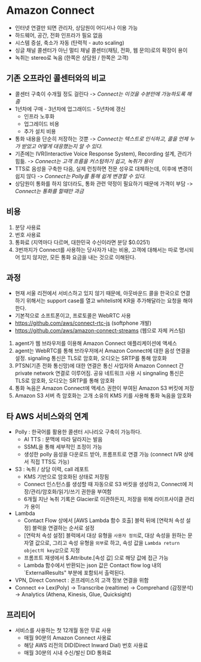 # Amazon Connect

- 인터넷 연결만 되면 관리자, 상담원이 어디서나 이용 가능
- 하드웨어, 공간, 전화 인프라가 필요 없음
- 시스템 증설, 축소가 자동 (탄력적 - auto scaling)
- 싱글 채널 콜센터가 아닌 멀티 채널 콜센터(채팅, 전화, 웹 문의)로의 확장이 용이
- 녹취는 stereo로 녹음 (한쪽은 상담원 / 한쪽은 고객)

## 기존 오프라인 콜센터와의 비교

- 콜센터 구축이 수개월 정도 걸린다 -> _Connect는 이것을 수분만에 가능하도록 해줌_
- 1년차에 구매 - 3년차에 업그래이드 - 5년차에 갱신
  - 인프라 노후화
  - 업그레이드 비용
  - 추가 설치 비용
- 통화 내용을 단순히 저장하는 것뿐 -> _Connect는 텍스트로 인식하고, 콜을 언제 누가 받았고 어떻게 대응했는지 알 수 있다._
- 기존에는 IVR(Interactive Voice Response System), Recording 설계, 관리가 힘듦. -> _Connect는 고객 흐름을 커스텀하기 쉽고, 녹취가 용이_
- TTS로 음성을 구축한 다음, 실제 런칭하면 전문 성우로 대체하는데, 이후에 변경이 쉽지 않다 -> _Connect는 Polly를 통해 쉽게 변경할 수 있다._
- 상담원이 통화를 하지 않더라도, 통화 관련 약정이 필요하기 때문에 가격이 부담 -> _Connect는 통화를 할때만 과금_

## 비용

1. 분당 사용료
2. 번호 사용료
3. 통화료 (지역마다 다르며, 대한민국 수신이라면 분당 $0.0251)
4. 3번까지가 Connect를 사용하는 당사자가 내는 비용, 고객에 대해서는 따로 명시되어 있지 않지만, 모든 통화 요금을 내는 것으로 이해된다.

## 과정

- 현재 서울 리전에서 서비스하고 있지 않기 때문에, 아웃바운드 콜을 한국으로 연결하기 위해서는 support case를 열고 whitelist에 KR을 추가해달라는 요청을 해야한다.
- 기본적으로 소프트폰이고, 프로토콜은 WebRTC 사용
- https://github.com/aws/connect-rtc-js (softphone 개발)
- https://github.com/aws/amazon-connect-streams (웹으로 자체 커스텀)

1. agent가 웹 브라우저를 이용해 Amazon Connect 애플리케이션에 액세스
2. agent는 WebRTC를 통해 브라우저에서 Amazon Connect에 대한 음성 연결을 설정. signaling 통신은 TLS로 암호화, 오디오는 SRTP를 통해 암호화
3. PTSN(기존 전화 통신망)에 대한 연결은 통신 사업자와 Amazon Connect 간 private network 연결로 이루어짐. 공유 네트워크 사용 시 singnaling 통신은 TLS로 암호화, 오디오는 SRTP를 통해 암호화
4. 통화 녹음은 Amazon Connect에 액세스 권한이 부여된 Amazon S3 버킷에 저장
5. Amazon S3 서버 측 암호화는 고개 소유의 KMS 키를 사용해 통화 녹음을 암호화

## 타 AWS 서비스와의 연계

- Polly : 한국어를 활용한 콜센터 시나리오 구축이 가능하다.
  - AI TTS : 문맥에 따라 달라지는 발음
  - SSML을 통해 세부적인 조정이 가능
  - 생성한 polly 음성을 다운로드 받아, 프롬프트로 연결 가능 (connect IVR 상에서 직접 TTS도 가능)
- S3 : 녹취 / 상담 이력, call 레포트
  - KMS 기반으로 암호화된 상태로 저장됨
  - Connect 인스턴스를 생성할 때 자동으로 S3 버킷을 생성하고, Connect에 저장/관리/암호화/읽기/쓰기 권한을 부여함
  - 6개월 지난 녹취 기록은 Glacier로 이관하든지, 저장을 위해 라이프사이클 관리가 용이
- Lambda
  - Contact Flow 상에서 [AWS Lambda 함수 호출] 블럭 뒤에 [연락처 속성 설정] 블럭을 연결하는 순서로 설정
  - [연락처 속성 설정] 블럭에서 대상 유형을 `사용자 정의`로, 대상 속성을 원하는 문자열 값으로, 그리고 속성 유형을 `외부`로 하고, 속성 값을 `Lambda return object의 key값`으로 지정
  - 프롬프트 재생에서 $.Attribute.[속성 값] 으로 해당 값에 접근 가능
  - Lambda 함수에서 반환되는 json 값은 Contact flow log 내의 `ExternalResults" 부분에 포함되서 출력된다.
- VPN, Direct Connect : 온프레미스의 고객 정보 연결을 위함
- Connect <-> Lex(Poly) -> Transcribe (realtime) -> Comprehand (감정분석) -> Analytics (Athena, Kinesis, Glue, Quicksight)

## 프리티어

- 서비스를 사용하는 첫 12개월 동안 무료 사용
  - 매월 90분의 Amazon Connect 사용료
  - 해당 AWS 리전의 DID(Direct Inward Dial) 번호 사용료
  - 매월 30분의 시내 수신/발신 DID 통화료
